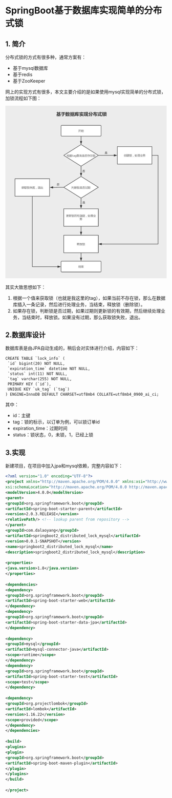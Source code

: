 # SpringBoot基于数据库实现简单的分布式锁

## 1. 简介

分布式锁的方式有很多种，通常方案有： 

- 基于mysql数据库 
- 基于redis 
- 基于ZooKeeper 

网上的实现方式有很多，本文主要介绍的是如果使用mysql实现简单的分布式锁，加锁流程如下图： 

![title](https://raw.githubusercontent.com/lllpla/img/master/gitnote/2020/04/10/1586510441534-1586510441595.png)

其实大致思想如下： 

1. 根据一个值来获取锁（也就是我这里的tag），如果当前不存在锁，那么在数据库插入一条记录，然后进行处理业务，当结束，释放锁（删除锁）。
2. 如果存在锁，判断锁是否过期，如果过期则更新锁的有效期，然后继续处理业务，当结束时，释放锁。如果没有过期，那么获取锁失败，退出。 

## 2.数据库设计

数据库表是由JPA自动生成的，稍后会对实体进行介绍，内容如下： 

```mysql
CREATE TABLE `lock_info` ( 
 `id` bigint(20) NOT NULL, 
 `expiration_time` datetime NOT NULL, 
 `status` int(11) NOT NULL, 
 `tag` varchar(255) NOT NULL, 
 PRIMARY KEY (`id`), 
 UNIQUE KEY `uk_tag` (`tag`) 
) ENGINE=InnoDB DEFAULT CHARSET=utf8mb4 COLLATE=utf8mb4_0900_ai_ci; 
```

其中： 

- id：主键 
- tag：锁的标示，以订单为例，可以锁订单id 
- expiration_time：过期时间 
- status：锁状态，0，未锁，1，已经上锁 

## 3.实现

新建项目，在项目中加入jpa和mysql依赖，完整内容如下： 

```xml
<?xml version="1.0" encoding="UTF-8"?> 
<project xmlns="http://maven.apache.org/POM/4.0.0" xmlns:xsi="http://www.w3.org/2001/XMLSchema-instance" 
xsi:schemaLocation="http://maven.apache.org/POM/4.0.0 http://maven.apache.org/xsd/maven-4.0.0.xsd"> 
<modelVersion>4.0.0</modelVersion> 
<parent> 
<groupId>org.springframework.boot</groupId> 
<artifactId>spring-boot-starter-parent</artifactId> 
<version>2.0.3.RELEASE</version> 
<relativePath/> <!-- lookup parent from repository --> 
</parent> 
<groupId>com.dalaoyang</groupId> 
<artifactId>springboot2_distributed_lock_mysql</artifactId> 
<version>0.0.1-SNAPSHOT</version> 
<name>springboot2_distributed_lock_mysql</name> 
<description>springboot2_distributed_lock_mysql</description> 
 
<properties> 
<java.version>1.8</java.version> 
</properties> 
 
<dependencies> 
<dependency> 
<groupId>org.springframework.boot</groupId> 
<artifactId>spring-boot-starter-web</artifactId> 
</dependency> 
<dependency> 
<groupId>org.springframework.boot</groupId> 
<artifactId>spring-boot-starter-data-jpa</artifactId> 
</dependency> 
 
<dependency> 
<groupId>mysql</groupId> 
<artifactId>mysql-connector-java</artifactId> 
<scope>runtime</scope> 
</dependency> 
<dependency> 
<groupId>org.springframework.boot</groupId> 
<artifactId>spring-boot-starter-test</artifactId> 
<scope>test</scope> 
</dependency> 
 
<dependency> 
<groupId>org.projectlombok</groupId> 
<artifactId>lombok</artifactId> 
<version>1.16.22</version> 
<scope>provided</scope> 
</dependency> 
</dependencies> 
 
<build> 
<plugins> 
<plugin> 
<groupId>org.springframework.boot</groupId> 
<artifactId>spring-boot-maven-plugin</artifactId> 
</plugin> 
</plugins> 
</build> 
 
</project> 
```

 